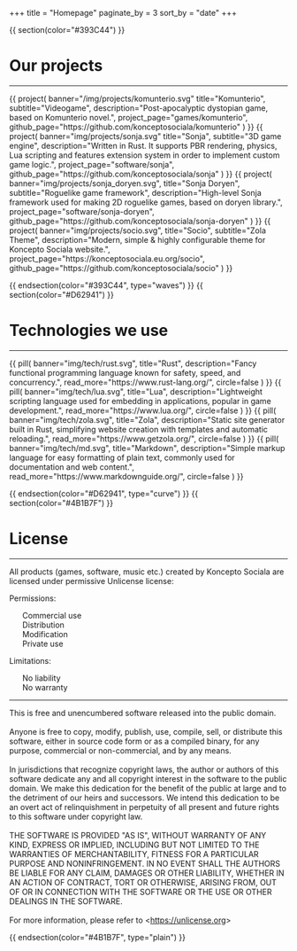 +++
title = "Homepage"
paginate_by = 3
sort_by = "date"
+++

<style>
    .license-li::marker {
        content: '';
    }
</style>

{{ section(color="#393C44") }}

# Our projects
<hr class="big-hr mb-4">
<div class="row mt-3">
    {{ 
        project(
            banner="/img/projects/komunterio.svg"
            title="Komunterio", 
            subtitle="Videogame", 
            description="Post-apocalyptic dystopian game, based on Komunterio novel.",
            project_page="games/komunterio",
            github_page="https://github.com/konceptosociala/komunterio"
        ) 
    }}
    {{ 
        project(
            banner="img/projects/sonja.svg"
            title="Sonja", 
            subtitle="3D game engine", 
            description="Written in Rust. It supports PBR rendering, physics, Lua scripting and features extension system in order to implement custom game logic.",
            project_page="software/sonja",
            github_page="https://github.com/konceptosociala/sonja"
        ) 
    }}
    {{ 
        project(
            banner="img/projects/sonja_doryen.svg",
            title="Sonja Doryen", 
            subtitle="Roguelike game framework", 
            description="High-level Sonja framework used for making 2D roguelike games, based on doryen library.",
            project_page="software/sonja-doryen",
            github_page="https://github.com/konceptosociala/sonja-doryen"
        ) 
    }}
    {{ 
        project(
            banner="img/projects/socio.svg",
            title="Socio", 
            subtitle="Zola Theme", 
            description="Modern, simple & highly configurable theme for Koncepto Sociala website.",
            project_page="https://konceptosociala.eu.org/socio",
            github_page="https://github.com/konceptosociala/socio"
        ) 
    }}
</div>

{{ endsection(color="#393C44", type="waves") }}
{{ section(color="#D62941") }}

# Technologies we use
<hr class="big-hr">
<div class="row">
    {{
        pill(
            banner="img/tech/rust.svg",
            title="Rust",
            description="Fancy functional programming language known for safety, speed, and concurrency.",
            read_more="https://www.rust-lang.org/",
            circle=false
        )
    }}
    {{
        pill(
            banner="img/tech/lua.svg",
            title="Lua",
            description="Lightweight scripting language used for embedding in applications, popular in game development.",
            read_more="https://www.lua.org/",
            circle=false
        )
    }}
    {{
        pill(
            banner="img/tech/zola.svg",
            title="Zola",
            description="Static site generator built in Rust, simplifying website creation with templates and automatic reloading.",
            read_more="https://www.getzola.org/",
            circle=false
        )
    }}
    {{
        pill(
            banner="img/tech/md.svg",
            title="Markdown",
            description="Simple markup language for easy formatting of plain text, commonly used for documentation and web content.",
            read_more="https://www.markdownguide.org/",
            circle=false
        )
    }}
</div>

{{ endsection(color="#D62941", type="curve") }}
{{ section(color="#4B1B7F") }}

# License
<hr class="big-hr">
<p class="lead">All products (games, software, music etc.) created by Koncepto Sociala are licensed under permissive Unlicense license:</p>

<div class="row px-5">
    <div class="col-lg-6 col-md-6 col-sm-12">
        <p class="lead bold">Permissions:</p>
        <ul>
            <li class="license-li"><i class="fa fa-circle text-success" aria-hidden="true"></i> Commercial use</li>
            <li class="license-li"><i class="fa fa-circle text-success" aria-hidden="true"></i> Distribution</li>
            <li class="license-li"><i class="fa fa-circle text-success" aria-hidden="true"></i> Modification</li>
            <li class="license-li"><i class="fa fa-circle text-success" aria-hidden="true"></i> Private use</li>
        </ul>
    </div>
    <div class="col-lg-6 col-md-6 col-sm-12">
        <p class="lead bold">Limitations:</p>
        <ul>
            <li class="license-li"><i class="fa fa-circle text-danger" aria-hidden="true"></i> No liability</li>
            <li class="license-li"><i class="fa fa-circle text-danger" aria-hidden="true"></i> No warranty</li>
        </ul>
    </div>
    <div class="w-100"></div>
    <div class="col-12">
        <hr class="big-hr mx-3">
    </div>
    <div class="w-100"></div>
    <div class="col-lg-7 col-md-12 col-sm-12 mx-auto">
        <div class="text-bg-dark font-monospace rounded mx-auto p-4 lh-base">
            This is free and unencumbered software released into the public domain.
            <br><br>
            Anyone is free to copy, modify, publish, use, compile, sell, or
            distribute this software, either in source code form or as a compiled
            binary, for any purpose, commercial or non-commercial, and by any
            means.
            <br><br>
            In jurisdictions that recognize copyright laws, the author or authors
            of this software dedicate any and all copyright interest in the
            software to the public domain. We make this dedication for the benefit
            of the public at large and to the detriment of our heirs and
            successors. We intend this dedication to be an overt act of
            relinquishment in perpetuity of all present and future rights to this
            software under copyright law.
            <br><br>
            THE SOFTWARE IS PROVIDED "AS IS", WITHOUT WARRANTY OF ANY KIND,
            EXPRESS OR IMPLIED, INCLUDING BUT NOT LIMITED TO THE WARRANTIES OF
            MERCHANTABILITY, FITNESS FOR A PARTICULAR PURPOSE AND NONINFRINGEMENT.
            IN NO EVENT SHALL THE AUTHORS BE LIABLE FOR ANY CLAIM, DAMAGES OR
            OTHER LIABILITY, WHETHER IN AN ACTION OF CONTRACT, TORT OR OTHERWISE,
            ARISING FROM, OUT OF OR IN CONNECTION WITH THE SOFTWARE OR THE USE OR
            OTHER DEALINGS IN THE SOFTWARE.
            <br><br>
            For more information, please refer to &lt;<a class="font-monospace" href="https://unlicense.org">https://unlicense.org</a>&gt;
        </div>
    </div>
</div>

{{ endsection(color="#4B1B7F", type="plain") }}